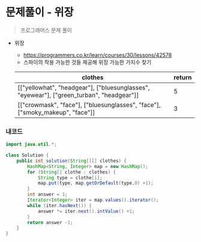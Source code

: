# 문제풀이 - 위장
> 프로그래머스 문제 풀이

* 위장
  * https://programmers.co.kr/learn/courses/30/lessons/42578
  * 스파이의 착용 가능한 것들 제공해 위장 가능한 가지수 찾기

  | clothes | return |
  |--------|------|
  | [["yellowhat", "headgear"], ["bluesunglasses", "eyewear"], ["green_turban", "headgear"]]| 5      |
  | [["crowmask", "face"], ["bluesunglasses", "face"], ["smoky_makeup", "face"]] | 3 |


### 내코드
```java
import java.util.*;

class Solution {
    public int solution(String[][] clothes) {
        HashMap<String, Integer> map = new HashMap();
        for (String[] clothe : clothes) {
            String type = clothe[1];
            map.put(type, map.getOrDefault(type,0) +1);
        }
        int answer = 1;
        Iterator<Integer> iter = map.values().iterator();
        while (iter.hasNext()) {
            answer *= iter.next().intValue() +1;
        }
        return answer -1;
    }
}
```